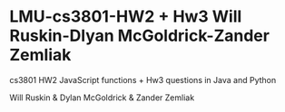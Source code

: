 # LMU-cs3801-HW2 + Hw3 Will Ruskin-Dlyan McGoldrick-Zander Zemliak
cs3801 HW2 JavaScript functions + Hw3 questions in Java and Python

Will Ruskin & Dylan McGoldrick & Zander Zemliak

